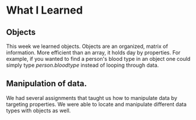 # What I Learned

## Objects

This week we learned objects. Objects are an organized, matrix of information. More efficient than an array, it holds day by properties. For example, if you wanted to find a person's blood type in an object one could simply type  *person.bloodtype* instead of looping through data.

## Manipulation of data.

We had several assignments that taught us how to manipulate data by targeting properties. We were able to locate and manipulate different data types with objects as well.